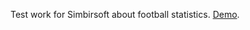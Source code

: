 Test work for Simbirsoft about football statistics. 
[Demo](https://pvthfinder.github.io/soccer_stat).

